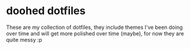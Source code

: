 # doohed dotfiles

These are my collection of dotfiles, they include themes I've been doing over time and will get more polished over time (maybe), for now they are quite messy :p
